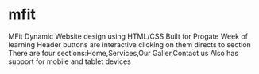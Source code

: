 # mfit
MFit Dynamic Website design using HTML/CSS
Built for Progate Week of learning
Header buttons are interactive clicking on them directs to section
There are four sections:Home,Services,Our Galler,Contact us
Also has support for mobile and tablet devices
